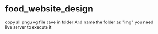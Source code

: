 # food_website_design
copy all png,svg file 
save in folder 
And name the folder as "img"
you need live server to execute it

